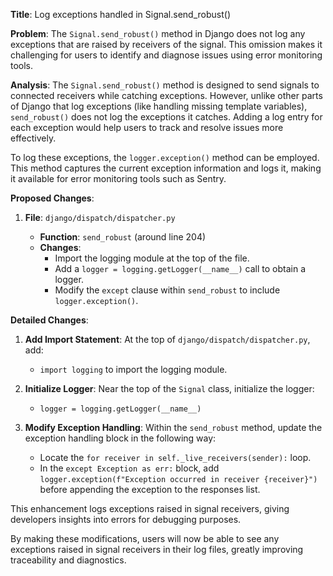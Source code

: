 **Title**: Log exceptions handled in Signal.send_robust()

**Problem**:
The `Signal.send_robust()` method in Django does not log any exceptions that are raised by receivers of the signal. This omission makes it challenging for users to identify and diagnose issues using error monitoring tools.

**Analysis**:
The `Signal.send_robust()` method is designed to send signals to connected receivers while catching exceptions. However, unlike other parts of Django that log exceptions (like handling missing template variables), `send_robust()` does not log the exceptions it catches. Adding a log entry for each exception would help users to track and resolve issues more effectively.

To log these exceptions, the `logger.exception()` method can be employed. This method captures the current exception information and logs it, making it available for error monitoring tools such as Sentry.

**Proposed Changes**:
1. **File**: `django/dispatch/dispatcher.py`
   
   - **Function**: `send_robust` (around line 204)
   - **Changes**: 
     - Import the logging module at the top of the file.
     - Add a `logger = logging.getLogger(__name__)` call to obtain a logger.
     - Modify the `except` clause within `send_robust` to include `logger.exception()`.

**Detailed Changes**:
1. **Add Import Statement**:
   At the top of `django/dispatch/dispatcher.py`, add:
   - `import logging` to import the logging module.

2. **Initialize Logger**:
   Near the top of the `Signal` class, initialize the logger:
   - `logger = logging.getLogger(__name__)`

3. **Modify Exception Handling**:
   Within the `send_robust` method, update the exception handling block in the following way:
   - Locate the `for receiver in self._live_receivers(sender):` loop.
   - In the `except Exception as err:` block, add `logger.exception(f"Exception occurred in receiver {receiver}")` before appending the exception to the responses list.

This enhancement logs exceptions raised in signal receivers, giving developers insights into errors for debugging purposes.

By making these modifications, users will now be able to see any exceptions raised in signal receivers in their log files, greatly improving traceability and diagnostics.